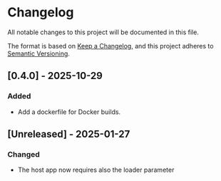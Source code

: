 # Changelog

All notable changes to this project will be documented in this file.

The format is based on [Keep a Changelog](https://keepachangelog.com/en/1.1.0/),
and this project adheres to [Semantic Versioning](https://semver.org/spec/v2.0.0.html).

## [0.4.0] - 2025-10-29

### Added

- Add a dockerfile for Docker builds.

## [Unreleased] - 2025-01-27

### Changed

- The host app now requires also the loader parameter



